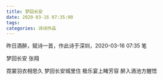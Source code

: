 ```yaml
---
title: 梦回长安
date: 2020-03-16 07:35:00
tags:
categories: 诗词作品
---
```


昨日酒醉，赋诗一首，作此诗于深圳，2020-03-16 07:35 笔

<!-- more -->

<p class="poem">
梦回长安
张翔

霓裳羽衣相思久
梦回长安城里住
极乐宴上睹芳容
醉入酒池方醒悟

</p>
